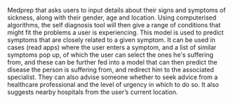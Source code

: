 Medprep that asks users to input details about their signs and symptoms of sickness, along with their gender, age and location. Using computerised algorithms, the self diagnosis tool will then give a range of conditions that might fit the problems a user is experiencing. This model is used to predict symptoms that are closely related to a given symptom. It can be used in cases (read apps) where the user enters a symptom, and a list of similar symptoms pop up, of which the user can select the ones he's suffering from, and these can be further fed into a model that can then predict the disease the person is suffering from, and redirect him to the associated specialist. They can also advise someone whether to seek advice from a healthcare professional and the level of urgency in which to do so. It also suggests nearby hospitals from the user’s current location.
